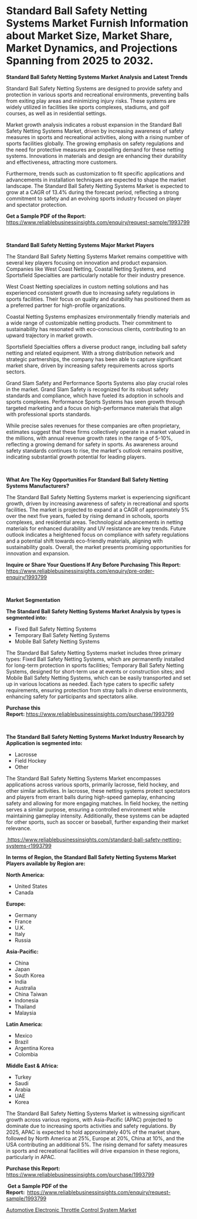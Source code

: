 <p><h1>Standard Ball Safety Netting Systems Market Furnish Information about Market Size, Market Share, Market Dynamics, and Projections Spanning from 2025 to 2032.</h1></p><p><strong>Standard Ball Safety Netting Systems Market Analysis and Latest Trends</strong></p>
<p><p>Standard Ball Safety Netting Systems are designed to provide safety and protection in various sports and recreational environments, preventing balls from exiting play areas and minimizing injury risks. These systems are widely utilized in facilities like sports complexes, stadiums, and golf courses, as well as in residential settings.</p><p>Market growth analysis indicates a robust expansion in the Standard Ball Safety Netting Systems Market, driven by increasing awareness of safety measures in sports and recreational activities, along with a rising number of sports facilities globally. The growing emphasis on safety regulations and the need for protective measures are propelling demand for these netting systems. Innovations in materials and design are enhancing their durability and effectiveness, attracting more customers.</p><p>Furthermore, trends such as customization to fit specific applications and advancements in installation techniques are expected to shape the market landscape. The Standard Ball Safety Netting Systems Market is expected to grow at a CAGR of 13.4% during the forecast period, reflecting a strong commitment to safety and an evolving sports industry focused on player and spectator protection.</p></p>
<p><strong>Get a Sample PDF of the Report:&nbsp;</strong> <a href="https://www.reliablebusinessinsights.com/enquiry/request-sample/1993799?utm_campaign=1121&utm_medium=2&utm_source=Github&utm_content=ia&utm_term=15012025&utm_id=standard-ball-safety-netting-systems">https://www.reliablebusinessinsights.com/enquiry/request-sample/1993799</a></p>
<p>&nbsp;</p>
<p><strong>Standard Ball Safety Netting Systems Major Market Players</strong></p>
<p><p>The Standard Ball Safety Netting Systems Market remains competitive with several key players focusing on innovation and product expansion. Companies like West Coast Netting, Coastal Netting Systems, and Sportsfield Specialties are particularly notable for their industry presence.</p><p>West Coast Netting specializes in custom netting solutions and has experienced consistent growth due to increasing safety regulations in sports facilities. Their focus on quality and durability has positioned them as a preferred partner for high-profile organizations.</p><p>Coastal Netting Systems emphasizes environmentally friendly materials and a wide range of customizable netting products. Their commitment to sustainability has resonated with eco-conscious clients, contributing to an upward trajectory in market growth. </p><p>Sportsfield Specialties offers a diverse product range, including ball safety netting and related equipment. With a strong distribution network and strategic partnerships, the company has been able to capture significant market share, driven by increasing safety requirements across sports sectors.</p><p>Grand Slam Safety and Performance Sports Systems also play crucial roles in the market. Grand Slam Safety is recognized for its robust safety standards and compliance, which have fueled its adoption in schools and sports complexes. Performance Sports Systems has seen growth through targeted marketing and a focus on high-performance materials that align with professional sports standards.</p><p>While precise sales revenues for these companies are often proprietary, estimates suggest that these firms collectively operate in a market valued in the millions, with annual revenue growth rates in the range of 5-10%, reflecting a growing demand for safety in sports. As awareness around safety standards continues to rise, the market's outlook remains positive, indicating substantial growth potential for leading players.</p></p>
<p>&nbsp;</p>
<p><strong>What Are The Key Opportunities For Standard Ball Safety Netting Systems Manufacturers?</strong></p>
<p><p>The Standard Ball Safety Netting Systems market is experiencing significant growth, driven by increasing awareness of safety in recreational and sports facilities. The market is projected to expand at a CAGR of approximately 5% over the next five years, fueled by rising demand in schools, sports complexes, and residential areas. Technological advancements in netting materials for enhanced durability and UV resistance are key trends. Future outlook indicates a heightened focus on compliance with safety regulations and a potential shift towards eco-friendly materials, aligning with sustainability goals. Overall, the market presents promising opportunities for innovation and expansion.</p></p>
<p><strong>Inquire or Share Your Questions If Any Before Purchasing This Report:</strong> <a href="https://www.reliablebusinessinsights.com/enquiry/pre-order-enquiry/1993799?utm_campaign=1121&utm_medium=2&utm_source=Github&utm_content=ia&utm_term=15012025&utm_id=standard-ball-safety-netting-systems">https://www.reliablebusinessinsights.com/enquiry/pre-order-enquiry/1993799</a></p>
<p>&nbsp;</p>
<p><strong>Market Segmentation</strong></p>
<p><strong>The Standard Ball Safety Netting Systems Market Analysis by types is segmented into:</strong></p>
<p><ul><li>Fixed Ball Safety Netting Systems</li><li>Temporary Ball Safety Netting Systems</li><li>Mobile Ball Safety Netting Systems</li></ul></p>
<p><p>The Standard Ball Safety Netting Systems market includes three primary types: Fixed Ball Safety Netting Systems, which are permanently installed for long-term protection in sports facilities; Temporary Ball Safety Netting Systems, designed for short-term use at events or construction sites; and Mobile Ball Safety Netting Systems, which can be easily transported and set up in various locations as needed. Each type caters to specific safety requirements, ensuring protection from stray balls in diverse environments, enhancing safety for participants and spectators alike.</p></p>
<p><strong>Purchase this Report:&nbsp;</strong><a href="https://www.reliablebusinessinsights.com/purchase/1993799?utm_campaign=1121&utm_medium=2&utm_source=Github&utm_content=ia&utm_term=15012025&utm_id=standard-ball-safety-netting-systems">https://www.reliablebusinessinsights.com/purchase/1993799</a></p>
<p>&nbsp;</p>
<p><strong>The Standard Ball Safety Netting Systems Market Industry Research by Application is segmented into:</strong></p>
<p><ul><li>Lacrosse</li><li>Field Hockey</li><li>Other</li></ul></p>
<p><p>The Standard Ball Safety Netting Systems Market encompasses applications across various sports, primarily lacrosse, field hockey, and other similar activities. In lacrosse, these netting systems protect spectators and players from errant balls during high-speed gameplay, enhancing safety and allowing for more engaging matches. In field hockey, the netting serves a similar purpose, ensuring a controlled environment while maintaining gameplay intensity. Additionally, these systems can be adapted for other sports, such as soccer or baseball, further expanding their market relevance.</p></p>
<p><a href="https://www.reliablebusinessinsights.com/standard-ball-safety-netting-systems-r1993799?utm_campaign=1121&utm_medium=2&utm_source=Github&utm_content=ia&utm_term=15012025&utm_id=standard-ball-safety-netting-systems">&nbsp;https://www.reliablebusinessinsights.com/standard-ball-safety-netting-systems-r1993799</a></p>
<p><strong>In terms of Region, the Standard Ball Safety Netting Systems Market Players available by Region are:</strong></p>
<p>
    <p> <strong> North America: </strong>
        <ul>
            <li>United States</li>
            <li>Canada</li>
        </ul>
        </p> 
    <p> <strong> Europe: </strong>
        <ul>
            <li>Germany</li>
            <li>France</li>
            <li>U.K.</li>
            <li>Italy</li>
            <li>Russia</li>
        </ul>
        </p> 
    <p> <strong> Asia-Pacific: </strong>
        <ul>
            <li>China</li>
            <li>Japan</li>
            <li>South Korea</li>
            <li>India</li>
            <li>Australia</li>
            <li>China Taiwan</li>
            <li>Indonesia</li>
            <li>Thailand</li>
            <li>Malaysia</li>
        </ul>
        </p> 
    <p> <strong> Latin America: </strong>
        <ul>
            <li>Mexico</li>
            <li>Brazil</li>
            <li>Argentina Korea</li>
            <li>Colombia</li>
        </ul>
        </p> 
    <p> <strong> Middle East & Africa: </strong>
        <ul>
            <li>Turkey</li>
            <li>Saudi</li>
            <li>Arabia</li>
            <li>UAE</li>
            <li>Korea</li>
        </ul>
    </p>
    </p>
<p><p>The Standard Ball Safety Netting Systems Market is witnessing significant growth across various regions, with Asia-Pacific (APAC) projected to dominate due to increasing sports activities and safety regulations. By 2025, APAC is expected to hold approximately 40% of the market share, followed by North America at 25%, Europe at 20%, China at 10%, and the USA contributing an additional 5%. The rising demand for safety measures in sports and recreational facilities will drive expansion in these regions, particularly in APAC.</p></p>
<p><strong>Purchase this Report: </strong><a href="https://www.reliablebusinessinsights.com/purchase/1993799?utm_campaign=1121&utm_medium=2&utm_source=Github&utm_content=ia&utm_term=15012025&utm_id=standard-ball-safety-netting-systems">https://www.reliablebusinessinsights.com/purchase/1993799</a></p>
<p>&nbsp;<strong>Get a Sample PDF of the Report:&nbsp;&nbsp;</strong><a href="https://www.reliablebusinessinsights.com/enquiry/request-sample/1993799?utm_campaign=1121&utm_medium=2&utm_source=Github&utm_content=ia&utm_term=15012025&utm_id=standard-ball-safety-netting-systems">https://www.reliablebusinessinsights.com/enquiry/request-sample/1993799</a></p>
<p><strong></strong></p>
<p><p><a href="https://github.com/jaquelynhasenaue8/Market-Research-Report-List-1/blob/main/automotive-electronic-throttle-control-system-market.md?utm_campaign=1121&utm_medium=2&utm_source=Github&utm_content=ia&utm_term=15012025&utm_id=standard-ball-safety-netting-systems">Automotive Electronic Throttle Control System Market</a></p></p>